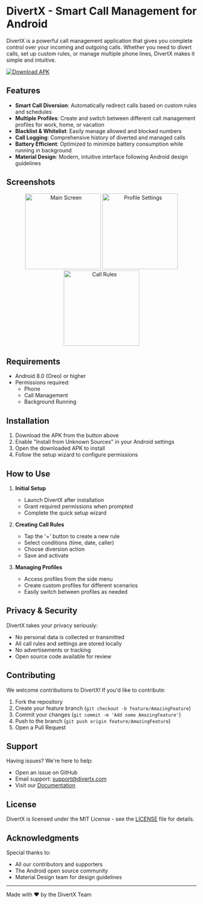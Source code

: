 # DivertX - Smart Call Management for Android

DivertX is a powerful call management application that gives you complete control over your incoming and outgoing calls. Whether you need to divert calls, set up custom rules, or manage multiple phone lines, DivertX makes it simple and intuitive.

[![Download APK](https://img.shields.io/badge/Download-APK-green.svg)](https://github.com/yourusername/divertx/releases/latest/download/divertx.apk)

## Features

- **Smart Call Diversion**: Automatically redirect calls based on custom rules and schedules
- **Multiple Profiles**: Create and switch between different call management profiles for work, home, or vacation
- **Blacklist & Whitelist**: Easily manage allowed and blocked numbers
- **Call Logging**: Comprehensive history of diverted and managed calls
- **Battery Efficient**: Optimized to minimize battery consumption while running in background
- **Material Design**: Modern, intuitive interface following Android design guidelines

## Screenshots

<div align="center">
<img src="/api/placeholder/200/400" alt="Main Screen" width="200"/>
<img src="/api/placeholder/200/400" alt="Profile Settings" width="200"/>
<img src="/api/placeholder/200/400" alt="Call Rules" width="200"/>
</div>

## Requirements

- Android 8.0 (Oreo) or higher
- Permissions required:
  - Phone
  - Call Management
  - Background Running

## Installation

1. Download the APK from the button above
2. Enable "Install from Unknown Sources" in your Android settings
3. Open the downloaded APK to install
4. Follow the setup wizard to configure permissions

## How to Use

1. **Initial Setup**
   - Launch DivertX after installation
   - Grant required permissions when prompted
   - Complete the quick setup wizard

2. **Creating Call Rules**
   - Tap the '+' button to create a new rule
   - Select conditions (time, date, caller)
   - Choose diversion action
   - Save and activate

3. **Managing Profiles**
   - Access profiles from the side menu
   - Create custom profiles for different scenarios
   - Easily switch between profiles as needed

## Privacy & Security

DivertX takes your privacy seriously:
- No personal data is collected or transmitted
- All call rules and settings are stored locally
- No advertisements or tracking
- Open source code available for review

## Contributing

We welcome contributions to DivertX! If you'd like to contribute:

1. Fork the repository
2. Create your feature branch (`git checkout -b feature/AmazingFeature`)
3. Commit your changes (`git commit -m 'Add some AmazingFeature'`)
4. Push to the branch (`git push origin feature/AmazingFeature`)
5. Open a Pull Request

## Support

Having issues? We're here to help:
- Open an issue on GitHub
- Email support: support@divertx.com
- Visit our [Documentation](https://divertx.com/docs)

## License

DivertX is licensed under the MIT License - see the [LICENSE](LICENSE) file for details.

## Acknowledgments

Special thanks to:
- All our contributors and supporters
- The Android open source community
- Material Design team for design guidelines

---
Made with ❤️ by the DivertX Team
